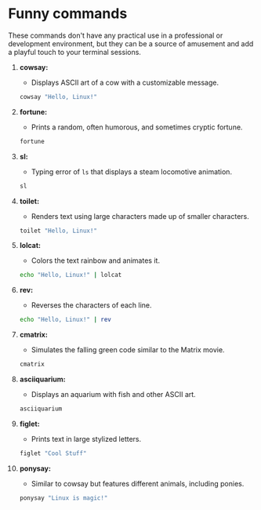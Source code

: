 # Funny commands

These commands don't have any practical use in a professional or development environment, but they can be a source of amusement and add a playful touch to your terminal sessions.

1. **cowsay:**
   - Displays ASCII art of a cow with a customizable message.

   ```bash
   cowsay "Hello, Linux!"
   ```

2. **fortune:**
   - Prints a random, often humorous, and sometimes cryptic fortune.

   ```bash
   fortune
   ```

3. **sl:**
   - Typing error of `ls` that displays a steam locomotive animation.

   ```bash
   sl
   ```

4. **toilet:**
   - Renders text using large characters made up of smaller characters.

   ```bash
   toilet "Hello, Linux!"
   ```

5. **lolcat:**
   - Colors the text rainbow and animates it.

   ```bash
   echo "Hello, Linux!" | lolcat
   ```

6. **rev:**
   - Reverses the characters of each line.

   ```bash
   echo "Hello, Linux!" | rev
   ```

7. **cmatrix:**
   - Simulates the falling green code similar to the Matrix movie.

   ```bash
   cmatrix
   ```

8. **asciiquarium:**
   - Displays an aquarium with fish and other ASCII art.

   ```bash
   asciiquarium
   ```

9. **figlet:**
   - Prints text in large stylized letters.

   ```bash
   figlet "Cool Stuff"
   ```

10. **ponysay:**
    - Similar to cowsay but features different animals, including ponies.

    ```bash
    ponysay "Linux is magic!"
    ```